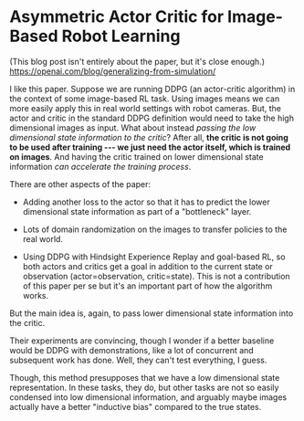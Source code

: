 # Asymmetric Actor Critic for Image-Based Robot Learning

(This blog post isn't entirely about the paper, but it's close enough.)
https://openai.com/blog/generalizing-from-simulation/

I like this paper. Suppose we are running DDPG (an actor-critic algorithm) in
the context of some image-based RL task. Using images means we can more easily
apply this in real world settings with robot cameras. But, the actor and critic
in the standard DDPG definition would need to take the high dimensional images
as input. What about instead *passing the low dimensional state information to
the critic*? After all, **the critic is not going to be used after training ---
we just need the actor itself, which is trained on images**. And having the
critic trained on lower dimensional state information *can accelerate the
training process*.

There are other aspects of the paper:

- Adding another loss to the actor so that it has to predict the lower
  dimensional state information as part of a "bottleneck" layer.

- Lots of domain randomization on the images to transfer policies to the real
  world.

- Using DDPG with Hindsight Experience Replay and goal-based RL, so both actors
  and critics get a goal in addition to the current state or observation
  (actor=observation, critic=state). This is not a contribution of this paper
  per se but it's an important part of how the algorithm works.

But the main idea is, again, to pass lower dimensional state information into
the critic.

Their experiments are convincing, though I wonder if a better baseline would be
DDPG with demonstrations, like a lot of concurrent and subsequent work has
done. Well, they can't test everything, I guess.

Though, this method presupposes that we have a low dimensional state
representation. In these tasks, they do, but other tasks are not so easily
condensed into low dimensional information, and arguably maybe images actually
have a better "inductive bias" compared to the true states.
